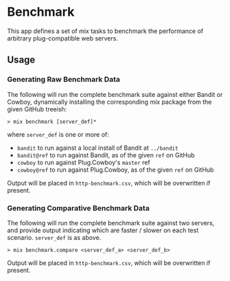 # Benchmark

This app defines a set of mix tasks to benchmark the performance of arbitrary
plug-compatible web servers. 

## Usage

### Generating Raw Benchmark Data

The following will run the complete benchmark suite against either Bandit or
Cowboy, dynamically installing the corresponding mix package from the given GitHub treeish:

```
> mix benchmark [server_def]*
```

where `server_def` is one or more of:

* `bandit` to run against a local install of Bandit at `../bandit`
* `bandit@ref` to run against Bandit, as of the given `ref` on GitHub
* `cowboy` to run against Plug.Cowboy's `master` ref
* `cowboy@ref` to run against Plug.Cowboy, as of the given `ref` on GitHub

Output will be placed in `http-benchmark.csv`, which will be overwritten if present.

### Generating Comparative Benchmark Data

The following will run the complete benchmark suite against two servers, and
provide output indicating which are faster / slower on each test scenario. `server_def` is as above.

```
> mix benchmark.compare <server_def_a> <server_def_b>
```

Output will be placed in `http-benchmark.csv`, which will be overwritten if present.
